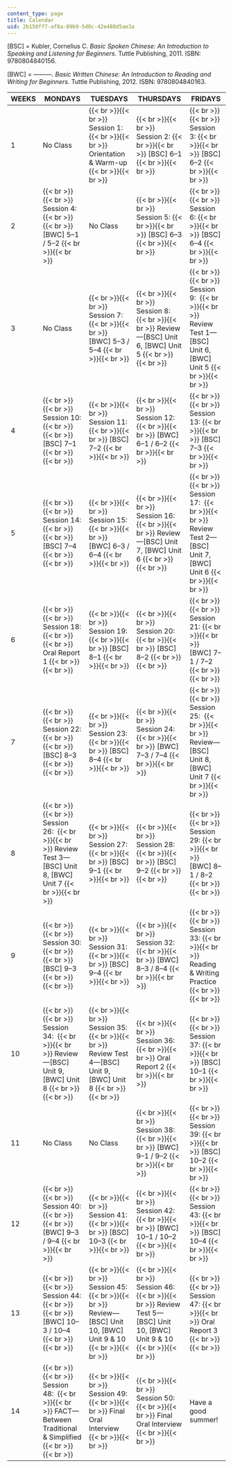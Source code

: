 ```yaml
---
content_type: page
title: Calendar
uid: 2b150ff7-af8a-89b9-5d0c-42e480d5ae3a
---
```


\[BSC\] = Kubler, Cornelius C. _Basic Spoken Chinese: An Introduction to Speaking and Listening for Beginners_. Tuttle Publishing, 2011. ISBN: 9780804840156.

\[BWC\] = ———. _Basic Written Chinese: An Introduction to Reading and Writing for Beginners_. Tuttle Publishing, 2012. ISBN: 9780804840163.

| WEEKS | MONDAYS | TUESDAYS | THURSDAYS | FRIDAYS |
| --- | --- | --- | --- | --- |
| 1 | No Class |  {{< br >}}{{< br >}} Session 1: {{< br >}}{{< br >}} Orientation & Warm-up {{< br >}}{{< br >}}  |  {{< br >}}{{< br >}} Session 2: {{< br >}}{{< br >}} \[BSC\] 6–1 {{< br >}}{{< br >}}  |  {{< br >}}{{< br >}} Session 3: {{< br >}}{{< br >}} \[BSC\] 6–2 {{< br >}}{{< br >}}  |
| 2 |  {{< br >}}{{< br >}} Session 4: {{< br >}}{{< br >}} \[BWC\] 5–1 / 5–2 {{< br >}}{{< br >}}  | No Class |  {{< br >}}{{< br >}} Session 5: {{< br >}}{{< br >}} \[BSC\] 6–3 {{< br >}}{{< br >}}  |  {{< br >}}{{< br >}} Session 6: {{< br >}}{{< br >}} \[BSC\] 6–4 {{< br >}}{{< br >}}  |
| 3 | No Class |  {{< br >}}{{< br >}} Session 7: {{< br >}}{{< br >}} \[BWC\] 5–3 / 5–4 {{< br >}}{{< br >}}  |  {{< br >}}{{< br >}} Session 8:  {{< br >}}{{< br >}} Review—\[BSC\] Unit 6, \[BWC\] Unit 5 {{< br >}}{{< br >}}  |  {{< br >}}{{< br >}} Session 9:  {{< br >}}{{< br >}} Review Test 1—\[BSC\] Unit 6, \[BWC\] Unit 5 {{< br >}}{{< br >}}  |
| 4 |  {{< br >}}{{< br >}} Session 10: {{< br >}}{{< br >}} \[BSC\] 7–1 {{< br >}}{{< br >}}  |  {{< br >}}{{< br >}} Session 11: {{< br >}}{{< br >}} \[BSC\] 7–2 {{< br >}}{{< br >}}  |  {{< br >}}{{< br >}} Session 12: {{< br >}}{{< br >}} \[BWC\] 6–1 / 6–2 {{< br >}}{{< br >}}  |  {{< br >}}{{< br >}} Session 13: {{< br >}}{{< br >}} \[BSC\] 7–3 {{< br >}}{{< br >}}  |
| 5 |  {{< br >}}{{< br >}} Session 14: {{< br >}}{{< br >}} \[BSC\] 7–4 {{< br >}}{{< br >}}  |  {{< br >}}{{< br >}} Session 15: {{< br >}}{{< br >}} \[BWC\] 6–3 / 6–4 {{< br >}}{{< br >}}  |  {{< br >}}{{< br >}} Session 16:  {{< br >}}{{< br >}} Review—\[BSC\] Unit 7, \[BWC\] Unit 6 {{< br >}}{{< br >}}  |  {{< br >}}{{< br >}} Session 17:  {{< br >}}{{< br >}} Review Test 2—\[BSC\] Unit 7, \[BWC\] Unit 6 {{< br >}}{{< br >}}  |
| 6 |  {{< br >}}{{< br >}} Session 18: {{< br >}}{{< br >}} Oral Report 1 {{< br >}}{{< br >}}  |  {{< br >}}{{< br >}} Session 19: {{< br >}}{{< br >}} \[BSC\] 8–1 {{< br >}}{{< br >}}  |  {{< br >}}{{< br >}} Session 20: {{< br >}}{{< br >}} \[BSC\] 8–2 {{< br >}}{{< br >}}  |  {{< br >}}{{< br >}} Session 21: {{< br >}}{{< br >}} \[BWC\] 7–1 / 7–2 {{< br >}}{{< br >}}  |
| 7 |  {{< br >}}{{< br >}} Session 22: {{< br >}}{{< br >}} \[BSC\] 8–3 {{< br >}}{{< br >}}  |  {{< br >}}{{< br >}} Session 23: {{< br >}}{{< br >}} \[BSC\] 8–4 {{< br >}}{{< br >}}  |  {{< br >}}{{< br >}} Session 24: {{< br >}}{{< br >}} \[BWC\] 7–3 / 7–4 {{< br >}}{{< br >}}  |  {{< br >}}{{< br >}} Session 25:  {{< br >}}{{< br >}} Review—\[BSC\] Unit 8, \[BWC\] Unit 7 {{< br >}}{{< br >}}  |
| 8 |  {{< br >}}{{< br >}} Session 26:  {{< br >}}{{< br >}} Review Test 3—\[BSC\] Unit 8, \[BWC\] Unit 7 {{< br >}}{{< br >}}  |  {{< br >}}{{< br >}} Session 27: {{< br >}}{{< br >}} \[BSC\] 9–1 {{< br >}}{{< br >}}  |  {{< br >}}{{< br >}} Session 28: {{< br >}}{{< br >}} \[BSC\] 9–2 {{< br >}}{{< br >}}  |  {{< br >}}{{< br >}} Session 29: {{< br >}}{{< br >}} \[BWC\] 8–1 / 8–2 {{< br >}}{{< br >}}  |
| 9 |  {{< br >}}{{< br >}} Session 30: {{< br >}}{{< br >}} \[BSC\] 9–3 {{< br >}}{{< br >}}  |  {{< br >}}{{< br >}} Session 31: {{< br >}}{{< br >}} \[BSC\] 9–4 {{< br >}}{{< br >}}  |  {{< br >}}{{< br >}} Session 32: {{< br >}}{{< br >}} \[BWC\] 8–3 / 8–4 {{< br >}}{{< br >}}  |  {{< br >}}{{< br >}} Session 33: {{< br >}}{{< br >}} Reading & Writing Practice {{< br >}}{{< br >}}  |
| 10 |  {{< br >}}{{< br >}} Session 34:  {{< br >}}{{< br >}} Review—\[BSC\] Unit 9, \[BWC\] Unit 8 {{< br >}}{{< br >}}  |  {{< br >}}{{< br >}} Session 35:  {{< br >}}{{< br >}} Review Test 4—\[BSC\] Unit 9, \[BWC\] Unit 8 {{< br >}}{{< br >}}  |  {{< br >}}{{< br >}} Session 36: {{< br >}}{{< br >}} Oral Report 2 {{< br >}}{{< br >}}  |  {{< br >}}{{< br >}} Session 37: {{< br >}}{{< br >}} \[BSC\] 10–1 {{< br >}}{{< br >}}  |
| 11 | No Class | No Class |  {{< br >}}{{< br >}} Session 38: {{< br >}}{{< br >}} \[BWC\] 9–1 / 9–2 {{< br >}}{{< br >}}  |  {{< br >}}{{< br >}} Session 39: {{< br >}}{{< br >}} \[BSC\] 10–2 {{< br >}}{{< br >}}  |
| 12 |  {{< br >}}{{< br >}} Session 40: {{< br >}}{{< br >}} \[BWC\] 9–3 / 9–4 {{< br >}}{{< br >}}  |  {{< br >}}{{< br >}} Session 41: {{< br >}}{{< br >}} \[BSC\] 10–3 {{< br >}}{{< br >}}  |  {{< br >}}{{< br >}} Session 42: {{< br >}}{{< br >}} \[BWC\] 10–1 / 10–2 {{< br >}}{{< br >}}  |  {{< br >}}{{< br >}} Session 43: {{< br >}}{{< br >}} \[BSC\] 10–4 {{< br >}}{{< br >}}  |
| 13 |  {{< br >}}{{< br >}} Session 44: {{< br >}}{{< br >}} \[BWC\] 10–3 / 10–4 {{< br >}}{{< br >}}  |  {{< br >}}{{< br >}} Session 45:  {{< br >}}{{< br >}} Review—\[BSC\] Unit 10, \[BWC\] Unit 9 & 10 {{< br >}}{{< br >}}  |  {{< br >}}{{< br >}} Session 46: {{< br >}}{{< br >}} Review Test 5—\[BSC\] Unit 10, \[BWC\] Unit 9 & 10 {{< br >}}{{< br >}}  |  {{< br >}}{{< br >}} Session 47: {{< br >}}{{< br >}} Oral Report 3 {{< br >}}{{< br >}}  |
| 14 |  {{< br >}}{{< br >}} Session 48:  {{< br >}}{{< br >}} FACT—Between Traditional & Simplified {{< br >}}{{< br >}}  |  {{< br >}}{{< br >}} Session 49: {{< br >}}{{< br >}} Final Oral Interview {{< br >}}{{< br >}}  |  {{< br >}}{{< br >}} Session 50: {{< br >}}{{< br >}} Final Oral Interview {{< br >}}{{< br >}}  | Have a good summer!